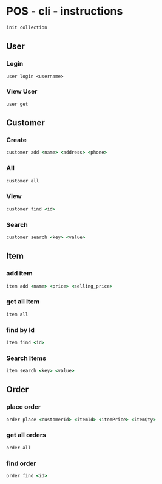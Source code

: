 # POS - cli - instructions

```cmd
init collection
```

## User

### Login

```
user login <username>
```

### View User

```
user get
```

## Customer

### Create

```cmd
customer add <name> <address> <phone>
```

### All

```cmd
customer all
```

### View

```cmd
customer find <id>
```

### Search

```cmd
customer search <key> <value>
```

## Item

### add item

```cmd
item add <name> <price> <selling_price>
```

### get all item

```cmd
item all
```

### find by Id

```cmd
item find <id>
```

### Search Items

```cmd
item search <key> <value>
```

## Order

### place order

```cmd
order place <customerId> <itemId> <itemPrice> <itemQty>
```

### get all orders

```cmd
order all
```

### find order

```cmd
order find <id>
```

